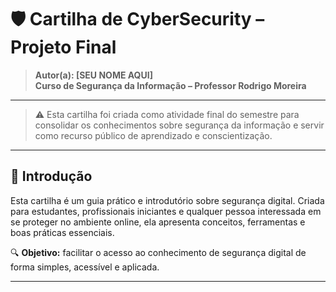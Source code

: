 # 🛡️ Cartilha de CyberSecurity – Projeto Final
> **Autor(a): [SEU NOME AQUI]**  
> **Curso de Segurança da Informação – Professor Rodrigo Moreira**

---

> ⚠️ Esta cartilha foi criada como atividade final do semestre para consolidar os conhecimentos sobre segurança da informação e servir como recurso público de aprendizado e conscientização.

---

## 🔰 Introdução

Esta cartilha é um guia prático e introdutório sobre segurança digital. Criada para estudantes, profissionais iniciantes e qualquer pessoa interessada em se proteger no ambiente online, ela apresenta conceitos, ferramentas e boas práticas essenciais.

🔍 **Objetivo:** facilitar o acesso ao conhecimento de segurança digital de forma simples, acessível e aplicada.

---

